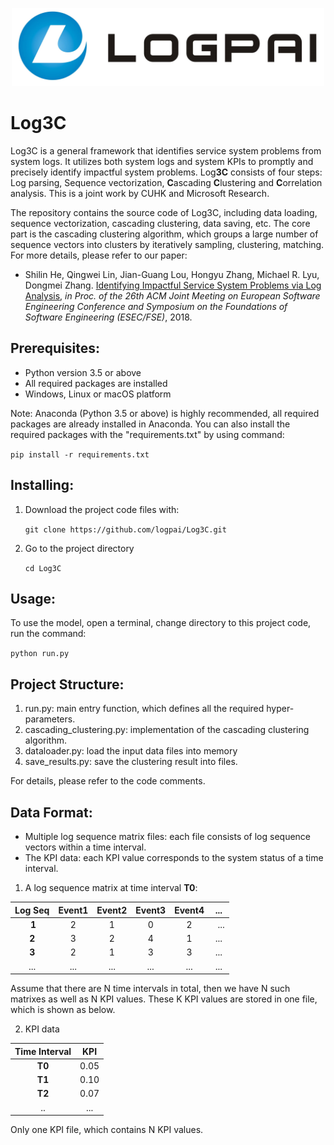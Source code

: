 <p align="center"> <a href="https://github.com/logpai"> <img src="https://github.com/logpai/logpai.github.io/blob/master/img/logpai_logo.jpg" width="500" height="125"/> </a>
</p>

# Log3C

Log3C is a general framework that identifies service system problems from system logs. It utilizes both system logs and system KPIs to promptly and precisely identify impactful system problems. Log**3C** consists of four steps: Log parsing, Sequence vectorization, **C**ascading **C**lustering and **C**orrelation analysis. This is a joint work by CUHK and Microsoft Research. 

The repository contains the source code of Log3C, including data loading, sequence vectorization, cascading clustering, data saving, etc. The core part is the cascading clustering algorithm, which groups a large number of sequence vectors into clusters by iteratively sampling, clustering, matching. For more details, please refer to our paper:

+ Shilin He, Qingwei Lin, Jian-Guang Lou, Hongyu Zhang, Michael R. Lyu, Dongmei Zhang. [Identifying Impactful Service System Problems via Log Analysis](https://dl.acm.org/citation.cfm?id=3236083), *in Proc. of the 26th ACM Joint Meeting on European Software Engineering Conference and Symposium on the Foundations of Software Engineering (ESEC/FSE)*, 2018.

## Prerequisites:
* Python version 3.5 or above
* All required packages are installed
* Windows, Linux or macOS platform

Note: Anaconda (Python 3.5 or above) is highly recommended, all required packages are already installed in Anaconda. You can also install the required packages with the "requirements.txt" by using command:

`pip install -r requirements.txt`

## Installing:
1. Download the project code files with:

   `git clone https://github.com/logpai/Log3C.git`

2. Go to the project directory

   `cd Log3C`

## Usage:

To use the model, open a terminal, change directory to this project code, run the command: 

`python run.py`


## Project Structure:
1. run.py: main entry function, which defines all the required hyper-parameters.
2. cascading_clustering.py: implementation of the cascading clustering algorithm. 
3. dataloader.py: load the input data files into memory
4. save_results.py: save the clustering result into files.

For details, please refer to the code comments.


## Data Format:
* Multiple log sequence matrix files: each file consists of log sequence vectors within a time interval. 
* The KPI data: each KPI value corresponds to the system status of a time interval. 

1. A log sequence matrix at time interval **T0**:

|Log Seq   | Event1 |  Event2 | Event3 | Event4 |   ...  |					 
|:-------: | :----: |:-------:| :-----:| :-----:| :-----:|			
|  **1**   |   2    |    1    |    0   |    2   |   ...  |			
|  **2**   |   3    |    2    |    4   |    1   |   ...  |			
|  **3**   |   2    |    1    |    3   |    3   |   ...  |			
|  ...     |  ...   |   ...   |   ...  |   ...  |   ...  |			
			

Assume that there are N time intervals in total, then we have N such matrixes as well as N KPI values. These K KPI values are stored in one file, which is shown as below.

2. KPI data

|Time Interval | KPI   |
| :----:   | :----: |
| **T0** |  0.05  |
| **T1** |  0.10  |
| **T2** |  0.07  |
| .. |   ...  |

Only one KPI file, which contains N KPI values. 
